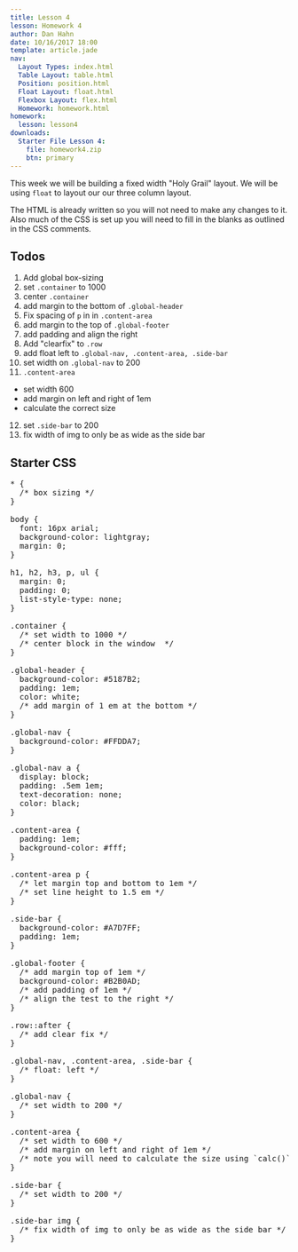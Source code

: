 ```yaml
---
title: Lesson 4
lesson: Homework 4
author: Dan Hahn
date: 10/16/2017 18:00
template: article.jade
nav:
  Layout Types: index.html
  Table Layout: table.html
  Position: position.html
  Float Layout: float.html
  Flexbox Layout: flex.html
  Homework: homework.html
homework:
  lesson: lesson4
downloads:
  Starter File Lesson 4:
    file: homework4.zip
    btn: primary
---
```


This week we will be building a fixed width "Holy Grail" layout.  We will be using `float` to layout our our three column layout.  

The HTML is already written so you will not need to make any changes to it.  Also much of the CSS is set up you will need to fill in the blanks as outlined in the CSS comments.  

## Todos

1. Add global box-sizing
2. set `.container` to 1000 
3. center `.container`
4. add margin to the bottom of `.global-header`
5. Fix spacing of `p` in in `.content-area`
6. add margin to the top of `.global-footer`
7. add padding and align the right
8. Add "clearfix" to `.row`
9. add float left to `.global-nav, .content-area, .side-bar`
10. set width on `.global-nav` to 200
11. `.content-area`
  * set width 600
  * add margin on left and right of 1em
  * calculate the correct size
12. set `.side-bar` to 200
13. fix width of img to only be as wide as the side bar 

## Starter CSS

<pre class="text-content">
* {
  /* box sizing */
}

body {
  font: 16px arial;
  background-color: lightgray;
  margin: 0;
}

h1, h2, h3, p, ul {
  margin: 0;
  padding: 0;
  list-style-type: none;
}

.container {
  /* set width to 1000 */
  /* center block in the window  */
}

.global-header {
  background-color: #5187B2;
  padding: 1em;
  color: white;
  /* add margin of 1 em at the bottom */
}

.global-nav {
  background-color: #FFDDA7;
}

.global-nav a {
  display: block;
  padding: .5em 1em;
  text-decoration: none;
  color: black;
}

.content-area {
  padding: 1em;
  background-color: #fff;
}

.content-area p {
  /* let margin top and bottom to 1em */
  /* set line height to 1.5 em */
}

.side-bar {
  background-color: #A7D7FF;
  padding: 1em;
}

.global-footer {
  /* add margin top of 1em */
  background-color: #B2B0AD;
  /* add padding of 1em */
  /* align the test to the right */
}

.row::after {
  /* add clear fix */
}

.global-nav, .content-area, .side-bar {
  /* float: left */
}

.global-nav {
  /* set width to 200 */
}

.content-area {
  /* set width to 600 */
  /* add margin on left and right of 1em */
  /* note you will need to calculate the size using `calc()` */
}

.side-bar {
  /* set width to 200 */
}

.side-bar img {
  /* fix width of img to only be as wide as the side bar */
}
</pre>